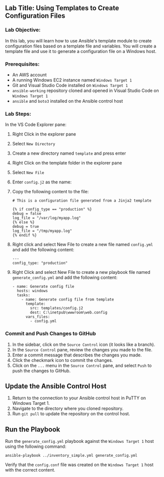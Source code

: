 ## Lab Title: Using Templates to Create Configuration Files

### Lab Objective:
In this lab, you will learn how to use Ansible's template module to create configuration files based on a template file and variables. You will create a template file and use it to generate a configuration file on a Windows host.

### Prerequisites:
- An AWS account
- A running Windows EC2 instance named `Windows Target 1`
- Git and Visual Studio Code installed on `Windows Target 1`
- `ansible-working` repository cloned and opened in Visual Studio Code on `Windows Target 1`
- `ansible` and `boto3` installed on the Ansible control host

### Lab Steps:

In the VS Code Explorer pane:

1. Right Click in the explorer pane
1. Select `New Directory`
1. Create a new directory named `template` and press enter
1. Right Click on the template folder in the explorer pane
1. Select `New File`
1. Enter `config.j2` as the name:
1. Copy the following content to the file:

   ```
   # This is a configuration file generated from a Jinja2 template

   {% if config_type == "production" %}
   debug = false
   log_file = "/var/log/myapp.log"
   {% else %}
   debug = true
   log_file = "/tmp/myapp.log"
   {% endif %}
   ```

4. Right click and select New File to create a new file named `config.yml` and add the following content:

   ```
   ---
   config_type: "production"
   ```

5. Right Click and select New File to create a new playbook file named `generate_config.yml` and add the following content:

   ```
   - name: Generate config file
     hosts: windows
     tasks:
       - name: Generate config file from template
         template:
           src: templates/config.j2
           dest: C:\inetpub\wwwroom\web.config
         vars_files:
           - config.yml
   ```
### Commit and Push Changes to GitHub

1. In the sidebar, click on the `Source Control` icon (it looks like a branch).
2. In the `Source Control` pane, review the changes you made to the file.
3. Enter a commit message that describes the changes you made.
4. Click the checkmark icon to commit the changes.
5. Click on the `...` menu in the `Source Control` pane, and select `Push` to push the changes to GitHub.

## Update the Ansible Control Host

1. Return to the connection to your Ansible control host in PuTTY on Windows Target 1.
2. Navigate to the directory where you cloned repository.
3. Run `git pull` to update the repository on the control host.

## Run the Playbook

Run the `generate_config.yml` playbook against the `Windows Target 1` host using the following command:

   ```
   ansible-playbook ../inventory_simple.yml generate_config.yml
   ```
Verify that the `config.conf` file was created on the `Windows Target 1` host with the correct content.
